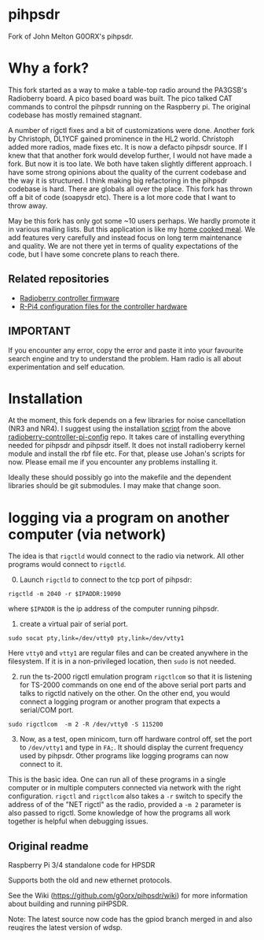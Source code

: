 # pihpsdr

Fork of John Melton G0ORX's pihpsdr.

# Why a fork?

This fork started as a way to make a table-top radio around the
PA3GSB's Radioberry board. A pico based board was built. The pico
talked CAT commands to control the pihpsdr running on the Raspberry
pi. The original codebase has mostly remained stagnant.

A number of rigctl fixes and a bit of customizations were
done. Another fork by Christoph, DL1YCF gained prominence in the HL2
world. Christoph added more radios, made fixes etc. It is now a
defacto pihpsdr source. If I knew that that another fork would develop
further, I would not have made a fork. But now it is too late. We both
have taken slightly different approach. I have some strong opinions
about the quality of the current codebase and the way it is
structured. I think making big refactoring in the pihpsdr codebase is
hard. There are globals all over the place. This fork has thrown off a
bit of code (soapysdr etc). There is a lot more code that I want to
throw away.

May be this fork has only got some ~10 users perhaps. We hardly
promote it in various mailing lists. But this application is like my
[home cooked
meal](https://www.robinsloan.com/notes/home-cooked-app/). We add
features very carefully and instead focus on long term maintenance and
quality. We are not there yet in terms of quality expectations of the
code, but I have some concrete plans to reach there.

## Related repositories

* [Radioberry controller firmware](https://github.com/vu3rdd/rb_controller)
* [R-Pi4 configuration files for the controller hardware](https://github.com/vu3rdd/radioberry-controller-pi-config)

## IMPORTANT

If you encounter any error, copy the error and paste it into your
favourite search engine and try to understand the problem. Ham radio
is all about experimentation and self education.

# Installation

At the moment, this fork depends on a few libraries for noise
cancellation (NR3 and NR4). I suggest using the installation
[script](https://raw.githubusercontent.com/vu3rdd/radioberry-controller-pi-config/master/pihpsdr_install.sh)
from the above
[radioberry-controller-pi-config](https://github.com/vu3rdd/radioberry-controller-pi-config)
repo. It takes care of installing everything needed for pihpsdr and
pihpsdr itself. It does not install radioberry kernel module and
install the rbf file etc. For that, please use Johan's scripts for
now. Please email me if you encounter any problems installing it.

Ideally these should possibly go into the makefile and the dependent
libraries should be git submodules. I may make that change soon.

# logging via a program on another computer (via network)

The idea is that `rigctld` would connect to the radio via network. All
other programs would connect to `rigctld`.

0. Launch `rigctld` to connect to the tcp port of pihpsdr:

```
rigctld -m 2040 -r $IPADDR:19090
```

where `$IPADDR` is the ip address of the computer running pihpsdr.

1. create a virtual pair of serial port.

```
sudo socat pty,link=/dev/vtty0 pty,link=/dev/vtty1
```

Here `vtty0` and `vtty1` are regular files and can be created anywhere
in the filesystem. If it is in a non-privileged location, then `sudo`
is not needed.

2. run the ts-2000 rigctl emulation program `rigctlcom` so that it is
   listening for TS-2000 commands on one end of the above serial port
   parts and talks to rigctld natively on the other. On the other end,
   you would connect a logging program or another program that expects
   a serial/COM port.
   
```
sudo rigctlcom  -m 2 -R /dev/vtty0 -S 115200
```

3. Now, as a test, open minicom, turn off hardware control off, set
   the port to `/dev/vtty1` and type in `FA;`. It should display the
   current frequency used by pihpsdr. Other programs like logging
   programs can now connect to it.


This is the basic idea. One can run all of these programs in a single
computer or in multiple computers connected via network with the right
configuration. `rigctl` and `rigctlcom` also takes a `-r` switch to
specify the address of of the "NET rigctl" as the radio, provided a
`-m 2` parameter is also passed to rigctl. Some knowledge of how the
programs all work together is helpful when debugging issues.

## Original readme

Raspberry Pi 3/4 standalone code for HPSDR

Supports both the old and new ethernet protocols.

See the Wiki (https://github.com/g0orx/pihpsdr/wiki) for more information about building and running piHPSDR.

Note: The latest source now code has the gpiod branch merged in and also reuqires the latest version of wdsp.
